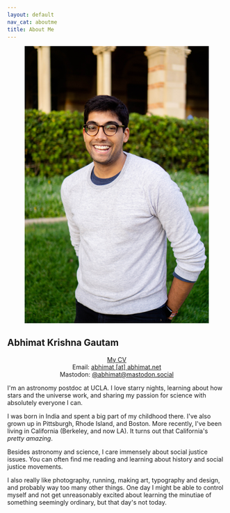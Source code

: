 ```yaml
---
layout: default
nav_cat: aboutme
title: About Me
---
```


<figure>
	<img src="./Me.jpg" alt="it me!" title="it me!" />
    <figcaption></figcaption>
</figure>

## **Abhimat Krishna Gautam**
<center><p><a href='/cv/cv_abhimat.pdf'>My CV</a><br>Email: <a href="mailto:abhimat@abhimat.net">abhimat [at] abhimat.net</a><br>Mastodon: <a rel="me" href="https://mastodon.social/@abhimat">@abhimat@mastodon.social</a></p></center>

I'm an astronomy postdoc at UCLA. I love starry nights, learning about how stars and the universe work, and sharing my passion for science with absolutely everyone I can.

I was born in India and spent a big part of my childhood there. I've also grown up in Pittsburgh, Rhode Island, and Boston. More recently, I've been living in California (Berkeley, and now LA). It turns out that California's *pretty amazing*.

Besides astronomy and science, I care immensely about social justice issues. You can often find me reading and learning about history and social justice movements.

I also really like photography, running, making art, typography and design, and probably way too many other things. One day I might be able to control myself and not get unreasonably excited about learning the minutiae of something seemingly ordinary, but that day's not today.